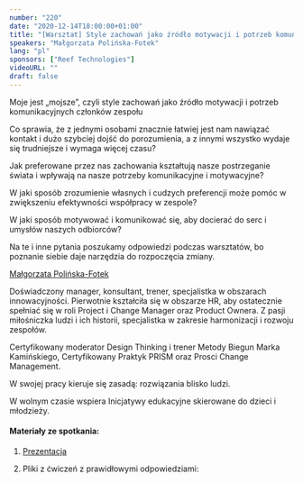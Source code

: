 ```yaml
---
number: "220"
date: "2020-12-14T18:00:00+01:00"
title: "[Warsztat] Style zachowań jako źródło motywacji i potrzeb komunikacyjnych"
speakers: "Małgorzata Polińska-Fotek"
lang: "pl"
sponsors: ["Reef Technologies"]
videoURL: ""
draft: false
---
```


Moje jest „mojsze”, czyli style zachowań jako źródło motywacji i potrzeb komunikacyjnych członków zespołu

Co sprawia, że z jednymi osobami znacznie łatwiej jest nam nawiązać kontakt i dużo szybciej dojść do porozumienia, a z innymi wszystko wydaje się trudniejsze i wymaga więcej czasu?

Jak preferowane przez nas zachowania kształtują nasze postrzeganie świata i wpływają na nasze potrzeby komunikacyjne i motywacyjne?

W jaki sposób zrozumienie własnych i cudzych preferencji może pomóc w zwiększeniu efektywności współpracy w zespole?

W jaki sposób motywować i komunikować się, aby docierać do serc i umysłów naszych odbiorców?

Na te i inne pytania poszukamy odpowiedzi podczas warsztatów, bo poznanie siebie daje narzędzia do rozpoczęcia zmiany.


<a href="https://www.linkedin.com/in/malgorzata-karolina-polinska/" target="_blank">Małgorzata Polińska-Fotek</a> 

Doświadczony manager, konsultant, trener, specjalistka w obszarach innowacyjności. Pierwotnie kształciła się w obszarze HR, aby ostatecznie spełniać się w roli Project i Change Manager oraz Product Ownera. Z pasji miłośniczka ludzi i ich historii, specjalistka w zakresie harmonizacji i rozwoju zespołów.

Certyfikowany moderator Design Thinking i trener Metody Biegun Marka Kamińskiego, Certyfikowany Praktyk PRISM oraz Prosci Change Management.

W swojej pracy kieruje się zasadą: rozwiązania blisko ludzi.

W wolnym czasie wspiera Inicjatywy edukacyjne skierowane do dzieci i młodzieży.

#### Materiały ze spotkania: 

1. <a href="Style zachowań.pdf" target="_blank">Prezentacja</a> 

1. Pliki z ćwiczeń z prawidłowymi odpowiedziami:


